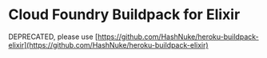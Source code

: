 # Cloud Foundry Buildpack for Elixir

DEPRECATED, please use [https://github.com/HashNuke/heroku-buildpack-elixir](https://github.com/HashNuke/heroku-buildpack-elixir)
